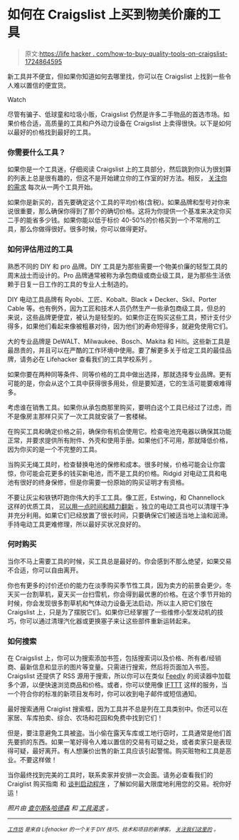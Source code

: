 # 如何在 Craigslist 上买到物美价廉的工具

> 原文:[https://life hacker . com/how-to-buy-quality-tools-on-craigslist-1724864595](https://lifehacker.com/how-to-buy-quality-tools-for-cheap-on-craigslist-1724864595)

新工具并不便宜，但如果你知道如何去哪里找，你可以在 Craigslist 上找到一些令人难以置信的便宜货。

Watch

尽管有骗子、低球童和垃圾小贩，Craigslist 仍然是许多二手物品的首选市场。如果价格合适，高质量的工具和户外动力设备在 Craigslist 上卖得很快。以下是如何以最好的价格找到最好的工具。

### 你需要什么工具？

如果你是一个工具迷，仔细阅读 Craigslist 上的工具部分，然后跳到你认为很划算的列表上总是很有趣的，但这不是开始建立你的工作室的好方法。相反， [关注你的需求](https://lifehacker.com/how-to-build-the-essential-toolbox-for-every-level-of-d-510463658) 每次从一两个工具开始。

如果你是新买的，首先要确定这个工具的平均价格(含税)。如果品牌和型号对你来说很重要，那么确保你得到了那个的确切价格。这将为你提供一个基准来决定你买二手的能省多少钱。如果你能以低于标价 40-50%的价格买到一个不常用的工具，那么你做得很好。很多时候，你可以做得更好。

### 如何评估用过的工具

熟悉不同的 DIY 和 pro 品牌。DIY 工具是为那些需要一个物美价廉的轻型工具的周末战士而设计的。Pro 品牌通常被称为承包商级或商业级工具，是为那些生活依赖于日复一日工作的工具的专业人士制造的。

DIY 电动工具品牌有 Ryobi、工匠、Kobalt、Black + Decker、Skil、Porter Cable 等。也有例外，因为工匠和技术人员仍然生产一些承包商级工具，但总的来说，这些品牌更便宜，被认为是轻型的。如果你正在购买这些工具，预计支付少得多，如果他们看起来像被粗暴对待，因为他们的寿命短得多，就避免使用它们。

大的专业品牌是 DeWALT、Milwaukee、Bosch、Makita 和 Hilti。这些新工具是最昂贵的，并且可以在严酷的工作环境中使用。要了解更多关于给定工具的最佳品牌，请务必在 Lifehacker 查看我们的工具学校系列 。

如果你要在两种同等条件、同等价格的工具中做出选择，那就选择专业品牌。更有可能的是，你会从这个工具中获得很多用处，但是要知道，它的生活可能要艰难得多。

考虑谁在销售工具。如果你从承包商那里购买，要明白这个工具已经过了过虑，而不是像房主那样只买了一次工具就安装了一套楼梯。

在购买工具和确定价格之前，确保你有机会使用它。检查电池充电器以确保其功能正常，并要求提供所有附件、外壳和使用手册。如果他们不可用，那就降低价格，因为你买的是一个不完整的工具。

当购买无绳工具时，检查替换电池的保修和成本。很多时候，价格可能会让你震惊，你可能会花更多的钱买新电池，而不是工具的价格。Ridgid 对电动工具和电池有很好的终身保修，但是你需要一份原始的购买证明才有资格。

不要让灰尘和铁锈吓跑你伟大的手工工具。像工匠，Estwing，和 Channellock 这样的优质工具， [可以用一点时间和精力翻新](http://lifehacker.com/how-to-remove-rust-from-old-tools-5897807#_ga=1.70692624.1824013664.1438716659) 。独立的电动工具也可以清理干净并充分利用。如果它们已经放置了很长时间，只要确保它们被适当地上油和润滑。手持电动工具更难修理，所以最好买状况良好的。

### 何时购买

当你不马上需要工具的时候，买工具总是最好的。你会感到不那么绝望，如果交易不合适，你可以自由离开。

你也有更多的讨价还价的能力在淡季购买季节性工具，因为卖方的前景会更少。冬天买一台割草机，夏天买一台扫雪机，你会得到最优惠的价格。在这个季节开始的时候，你会发现很多割草机和气体动力设备无法启动，所以主人把它们放在 Craigslist 上，只是为了摆脱它们。如果你已经掌握了一些维修小型发动机的技巧，你可以通过清理汽化器或更换塞子来让这些部件重新运转起来。

### 如何搜索

在 Craigslist 上，你可以为搜索添加书签，包括搜索词以及价格、所有者/经销商、最新信息和显示的图片等变量。只需进行搜索，然后将页面加入书签。Craigslist 还提供了 RSS 源用于搜索，所以你可以在类似 [Feedly](http://cloud.feedly.com/) 的阅读器中加载多个源，以便快速浏览商品和价格。或者，你可以使用像 [IFTTT](https://ifttt.com/) 这样的服务，当一个符合你的标准的新项目发布时，你可以收到电子邮件或短信通知。

最好搜索通用 Craiglist 搜索框，因为工具并不总是列在工具类别中。你还可以在家居、车库拍卖、综合、农场和花园和免费中找到它们！

但是，要注意避免工具被盗。当小偷在露天车库或工地行窃时，工具通常是他们首先要抓的东西。如果一笔好得令人难以置信的交易有可疑之处，或者卖家只是表现得可疑，最好离开。有人想廉价出售的新工具应该引起警惕。购买赃物和工具是恶业。不要这样做！

当你最终找到完美的工具时，联系卖家并安排一次会面。请务必查看我们的 Craiglist 购买指南 和 [谈判启动程序](https://lifehacker.com/how-to-get-anything-you-want-with-minimal-negotiation-5974807) ，了解如何最大限度地利用您的交易。祝你好运！

*照片由* [*查尔斯&哈德森*](http://charlesandhudson.com) *和* [*工具渴求*](http://toolcrave.com) *。*

* * *

[<small>*工作坊*</small>](http://workshop.lifehacker.com/) <small>*是来自 Lifehacker 的一个关于 DIY 技巧、技术和项目的新博客。*</small> [<small>*关注我们这里的*</small>](https://twitter.com/WorkshopLH) <small>*。*</small>